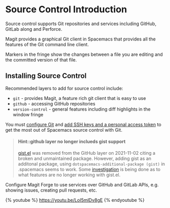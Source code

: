# Source Control Introduction

Source control supports Git repositories and services including GitHub, GitLab along and Perforce.

Magit provides a graphical Git client in Spacemacs that provides all the features of the Git command line client.

Markers in the fringe show the changes between a file you are editing and the committed version of that file.

## Installing Source Control

Recommended layers to add for source control include:

* `git` - provides Magit, a feature rich git client that is easy to use
* `github` - accessing GitHub repositories
* `version-control` - general features including diff highlights in the window fringe

You must [configure Git](git-configuraiton.html) and [add SSH keys and a personal access token](source-code/github-configuration.md) to get the most out of Spacemacs source control with Git.

> #### Hint::github layer no longer inclueds gist support
> [gist.el](http://github.com/defunkt/gist.el) was removed from the GitHub layer on 2021-11-02 citing a broken and unmaintained package.  However, adding gist as an additonal package, using `dotspacemacs-additional-package (gist)` in .spacemacs seems to work.  Some [investigation](https://github.com/syl20bnr/spacemacs/issues/15183) is being done as to what features are no longer working with gist.el.

Configure Magit Forge to use services over GitHub and GitLab APIs, e.g. showing issues, creating pull requests, etc.

{% youtube %}
https://youtu.be/LoI5mlDv8gE
{% endyoutube %}

